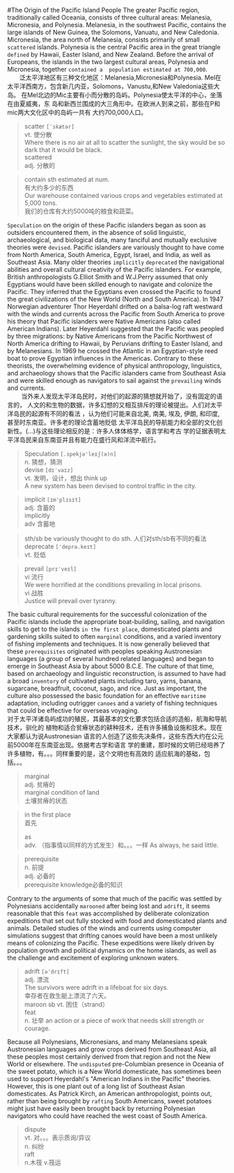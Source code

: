 #The Origin of the Pacific Island People
The greater Pacific region, traditionally called Oceania, consists 
of three cultural areas: Melanesia, Micronesia, and Polynesia. 
Melanesia, in the southwest Pacific, contains the large islands of 
New Guinea, the Solomons, Vanuatu, and New Caledonia. Micronesia, 
the area north of Melanesia, consists primarily of small `scattered` 
islands. Polynesia is the central Pacific area in the great 
triangle `defined` by Hawaii, Easter Island, and New Zealand. 
Before the arrival of Europeans, the islands in the two largest 
cultural areas, Polynesia and Micronesia, together `contained a 
population estimated at 700,000`.  
&emsp;&emsp;泛太平洋地区有三种文化地区：Melanesia,Micronesia和Polynesia. 
Mel在太平洋西南方，包含新几内亚，Solomons，Vanustu,和New Valedonia这些大岛。
在Mel北边的Mic主要有小而分散的岛屿。Polynesia使太平洋的中心，坐落在由夏威夷，东
岛和新西兰围成的大三角形中。在欧洲人到来之前，那些在P和mic两大文化区中的岛屿一共有
大约700,000人口。

> scatter `[ˈskætər]`  
> vt. 使分散  
> Where there is no air at all to scatter the sunlight, the sky would 
> be so dark that it would be black.  
> scattered  
> adj. 分散的  

> contain sth estimated at num.  
> 有大约多少的东西  
> Our warehouse contained various crops and vegetables estimated at 
> 5,000 tons.  
> 我们的仓库有大约5000吨的粮食和蔬菜。  

`Speculation` on the origin of these Pacific islanders began as soon 
as outsiders encountered them, in the absence of solid linguistic, 
archaeological, and biological data, many fanciful and mutually 
exclusive theories were `devised`. Pacific islanders are variously 
thought to have come from North America, South America, Egypt, 
Israel, and India, as well as Southeast Asia. Many older theories 
`implicitly` `deprecated` the navigational abilities and overall 
cultural creativity of the Pacific islanders. For example, British 
anthropologists G.Elliot Smith and W.J.Perry assumed that only 
Egyptians would have been skilled enough to navigate and colonize 
the Pacific. They inferred that the Egyptians even crossed the 
Pacific to found the great civilizations of the New World (North and 
South America). In 1947 Norwegian adventurer Thor Heyerdahl drifted 
on a balsa-log raft westward with the winds and currents across the 
Pacific from South America to prove his theory that Pacific islanders 
were Native Americans (also called American Indians). Later Heyerdahl 
suggested that the Pacific was peopled by three migrations: by Native 
Americans from the Pacific Northwest of North America drifting to 
Hawaii, by Peruvians drifting to Easter Island, and by Melanesians. 
In 1969 he crossed the Atlantic in an Egyptian-style reed boat to 
prove Egyptian influences in the Americas. Contrary to these 
theorists, the overwhelming evidence of physical anthropology, 
linguistics, and archaeology shows that the Pacific islanders came 
from Southeast Asia and were skilled enough as navigators to sail 
against the `prevailing` winds and currents.  
&emsp;&emsp; 当外来人发现太平洋岛民时，对他们的起源的猜想就开始了，没有固定的语言的，
人文的和生物的数据，许多幻想的又相互排斥的理论被提出。人们对太平洋岛民的起源有不同的看法
，认为他们可能来自北美, 南美, 埃及, 伊朗, 和印度, 甚至时东南亚。许多老的理论含蓄地贬低
太平洋岛民的导航能力和全部的文化创新性。(...)与这些理论相反的是：许多人体体格学，语言学和考古
学的证据表明太平洋岛民来自东南亚并且有能力在盛行风和洋流中航行。  
> Speculation `[.spekjə'leɪʃ(ə)n]`  
> n. 猜想，猜测  
> devise `[dɪˈvaɪz]`  
> vt. 发明，设计，想出 think up  
> A new system has been devised to control traffic in the city.  

> implicit `[ɪm'plɪsɪt]`  
> adj. 含蓄的  
> implicitly  
> adv 含蓄地  

> sth/sb be variously thought to do sth.
> 人们对sth/sb有不同的看法  
> deprecate `['deprə.keɪt]`  
> vt. 贬低  

> prevail `[prɪ'veɪl]`  
> vi 流行  
> We were horrified at the conditions prevailing in local prisons.  
> vi 战胜  
> Justice will prevail over tyranny.  

The basic cultural requirements for the successful colonization of 
the Pacific islands include the appropriate boat-building, sailing, 
and navigation skills to get to the islands `in the first place`, 
domesticated plants and gardening skills suited to often `marginal` 
conditions, and a varied inventory of fishing implements and 
techniques. It is now generally believed that these `prerequisites` 
originated with peoples speaking Austronesian languages (a group 
of several hundred related languages) and began to emerge in 
Southeast Asia by about 5000 B.C.E. The culture of that time, 
based on archaeology and linguistic reconstruction, is assumed to 
have had a broad `inventory` of cultivated plants including taro, 
yarns, banana, sugarcane, breadfruit, coconut, sago, and rice. 
Just as important, the culture also possessed the basic foundation 
for an effective `maritime` adaptation, including outrigger `canoes` 
and a variety of fishing techniques that could be effective for 
overseas voyaging.  
对于太平洋诸岛屿成功的殖民，其最基本的文化要求包括合适的造船，航海和导航技术，驯化的
植物和适合贫瘠状态的耕种技术，还有许多捕鱼设施和技术。现在大家都认为说Austronesian
语言的人创造了这些先决条件，这些东西大约在公元前5000年在东南亚出现。依据考古学和语言
学的重建，那时候的文明已经培养了许多植物，有。。。同样重要的是，这个文明也有高效的
适应航海的基础，包括。。。

> marginal  
> adj. 贫瘠的  
> marginal condition of land  
> 土壤贫瘠的状态  

> in the first place  
> 首先
> 
> as  
> adv. （指事情以同样的方式发生）和。。。一样
>  As always, he said little.  

> prerequisite  
> n. 前提  
> adj. 必备的  
> prerequisite knowledge必备的知识  

Contrary to the arguments of some that much of the pacific was 
settled by Polynesians accidentally `marooned` after being lost and 
`adrift`, it seems reasonable that this `feat` was accomplished by 
deliberate colonization expeditions that set out fully stocked 
with food and domesticated plants and animals. Detailed studies of 
the winds and currents using computer simulations suggest that 
drifting canoes would have been a most unlikely means of colonizing the Pacific. These expeditions were likely driven by population growth and 
political dynamics on the home islands, as well as the challenge 
and excitement of exploring unknown waters.  

> adrift `[ə'drɪft]`  
> adj. 漂流  
> The survivors were adrift in a lifeboat for six days.  
> 幸存者在救生艇上漂流了六天。  
> maroon sb 
> vt. 困住（strand）  
> feat  
> n. 壮举 an action or a piece of work that needs skill strength or 
> courage.  


Because all Polynesians, Micronesians, and many Melanesians speak 
Austronesian languages and grow crops derived from Southeast Asia, 
all these peoples most certainly derived from that region and not 
the New World or elsewhere. The `undisputed` pre-Columbian presence 
in Oceania of the sweet potato, which is a New World domesticate, 
has sometimes been used to support Heyerdahl's "American Indians in 
the Pacific" theories. However, this is one plant out of a long 
list of Southeast Asian domesticates. As Patrick Kirch, an American 
anthropologist, points out, rather than being brought by `rafting` 
South Americans, sweet potatoes might just have easily been brought 
back by returning Polynesian navigators who could have reached the 
west coast of South America.  

> dispute  
> vt. 对。。。表示质询/异议  
> n. 纠纷  
> raft  
> n.木筏
> v.筏运